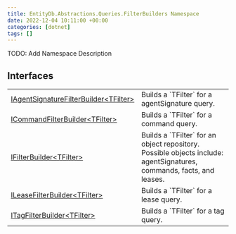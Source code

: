```yaml
---
title: EntityDb.Abstractions.Queries.FilterBuilders Namespace
date: 2022-12-04 10:11:00 +00:00
categories: [dotnet]
tags: []
---
```



TODO: Add Namespace Description

## Interfaces
<table><tr><td><!--/posts/dotnet-entitydb-abstractions-queries-filterbuilders-iagentsignaturefilterbuilder`1--><a href='#'>IAgentSignatureFilterBuilder&lt;TFilter&gt;</a></td><td>
Builds a `TFilter` for a agentSignature query.
</td></tr><tr><td><!--/posts/dotnet-entitydb-abstractions-queries-filterbuilders-icommandfilterbuilder`1--><a href='#'>ICommandFilterBuilder&lt;TFilter&gt;</a></td><td>
Builds a `TFilter` for a command query.
</td></tr><tr><td><!--/posts/dotnet-entitydb-abstractions-queries-filterbuilders-ifilterbuilder`1--><a href='#'>IFilterBuilder&lt;TFilter&gt;</a></td><td>
Builds a `TFilter` for an object repository. Possible objects include: agentSignatures,
commands,
facts, and leases.
</td></tr><tr><td><!--/posts/dotnet-entitydb-abstractions-queries-filterbuilders-ileasefilterbuilder`1--><a href='#'>ILeaseFilterBuilder&lt;TFilter&gt;</a></td><td>
Builds a `TFilter` for a lease query.
</td></tr><tr><td><!--/posts/dotnet-entitydb-abstractions-queries-filterbuilders-itagfilterbuilder`1--><a href='#'>ITagFilterBuilder&lt;TFilter&gt;</a></td><td>
Builds a `TFilter` for a tag query.
</td></tr></table>
